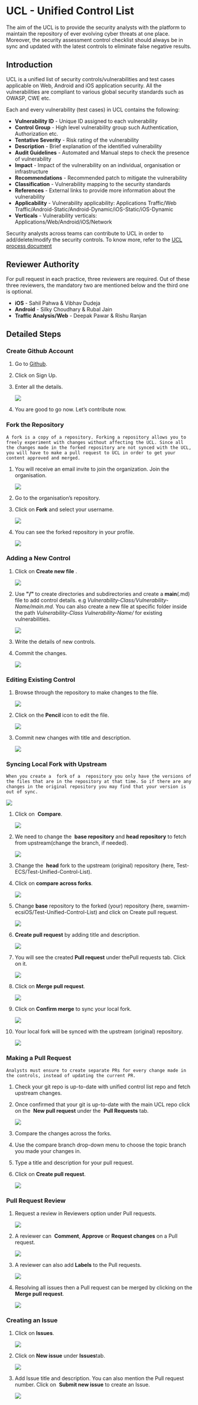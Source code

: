 # UCL - Unified Control List
The aim of the UCL is to provide the security analysts with the platform to maintain the repository of ever evolving cyber threats at one place. Moreover, the security assessment control checklist should always be in sync and updated with the latest controls to eliminate false negative results.

## Introduction

UCL is a unified list of security controls/vulnerabilities and test cases applicable on Web, Android and iOS application security. All the vulnerabilities are compliant to various global security standards such as OWASP, CWE etc.

Each and every vulnerability (test cases) in UCL contains the following:
* **Vulnerability ID** - Unique ID assigned to each vulnerability
* **Control Group** - High level vulnerability group such Authentication, Authorization etc.
* **Tentative Severity** - Risk rating of the vulnerability
* **Description** - Brief explanation of the identified vulnerability
* **Audit Guidelines** - Automated and Manual steps to check the presence of vulnerability
* **Impact** - Impact of the vulnerability on an individual, organisation or infrastructure
* **Recommendations** - Recommended patch to mitigate the vulnerability
* **Classification** - Vulnerability mapping to the security standards
* **References** - External links to provide more information about the vulnerability
* **Applicability** - Vulnerability applicability: Applications Traffic/Web Traffic/Android-Static/Android-Dynamic/iOS-Static/iOS-Dynamic
* **Verticals** - Vulnerability verticals: Applications/Web/Android/iOS/Network

Security analysts across teams can contribute to UCL in order to add/delete/modify the security controls. To know more, refer to the [UCL process document](Process.pdf)

## Reviewer Authority
For pull request in each practice, three reviewers are required. Out of these three reviewers, the mandatory two are mentioned below and the third one is optional.
* **iOS** - Sahil Pahwa & Vibhav Dudeja
* **Android** - Silky Choudhary & Rubal Jain
* **Traffic Analysis/Web** - Deepak Pawar & Rishu Ranjan

## Detailed Steps

### Create Github Account

1.  Go to [Github](https://github.com).
2.  Click on Sign Up.
3.  Enter all the details.

     <kbd><img src="assests/step_1_1.png" /></kbd>
    
4.  You are good to go now. Let’s contribute now.


### Fork the Repository
``A fork is a copy of a repository. Forking a repository allows you to freely experiment with changes without affecting the UCL​. Since all the changes made in the forked repository are not synced with the UCL, you will have to make a pull request to UCL in order to get your content approved and merged.``

1.  You will receive an email invite to join the organization. Join the organisation.

    <kbd><img src="assests/step_2_1.png" /></kbd>

2.  Go to the organisation’s repository.
3.  Click on ​**Fork**​ and select your username.

    <kbd><img src="assests/step_2_2.png" /></kbd>

4.  You can see the forked repository in your profile.

    <kbd><img src="assests/step_2_3.png" /></kbd>


### Adding a New Control
1.  Click on ​**Create new file**​ .

    <kbd><img src="assests/step_3_1.png" /></kbd>

2.  Use **"/"** to create directories and subdirectories and create a **main**(.md) file to add control details. e.g *Vulnerability-Class/Vulnerability-Name/main.md*. You can also create a new file at specific folder inside the path *Vulnerability-Class Vulnerability-Name/* for existing vulnerabilities.

    <kbd><img src="assests/step_3_2.png" /></kbd>

3.  Write the details of new controls.
4.  Commit the changes.

    <kbd><img src="assests/step_3_3.png" /></kbd>


### Editing Existing Control
1.  Browse through the repository to make changes to the file.

     <kbd><img src="assests/step_4_1.png" /></kbd>

2.  Click on the **Pencil**​ icon to edit the file.

    <kbd><img src="assests/step_4_2.png" /></kbd>

3.  Commit new changes with title and description.

    <kbd><img src="assests/step_4_3.png" /></kbd>


### Syncing Local Fork with Upstream
``When you create a ​ fork​ of a ​ repository​ you only have the versions of the files that are in the repository at that time. So if there are any changes in the original repository you may find that your version is out of sync.``

<kbd><img src="assests/step_5_1.png" /></kbd>

1.  Click on ​ **Compare**​.

    <kbd><img src="assests/step_5_2.png" /></kbd>

2.  We need to change the ​ **base repository**​ and ​ **head repository**​ to fetch from upstream(change the branch, if needed).

    <kbd><img src="assests/step_5_3.png" /></kbd>

3.  Change the ​ **head**​ fork to the upstream (original) repository (here, Test-ECS/Test-Unified-Control-List).
4.  Click on ​**compare across forks​**.

    <kbd><img src="assests/step_5_4.png" /></kbd>

5.  Change **base**​ repository to the forked (your) repository (here, swarnim-ecsiOS/Test-Unified-Control-List) and click on Create pull request.

    <kbd><img src="assests/step_5_5.png" /></kbd>

6.  **Create pull request**​ by adding title and description.

    <kbd><img src="assests/step_5_6.png" /></kbd>

7.  You will see the created **Pull request** under the ​Pull requests​ tab. Click on it.

    <kbd><img src="assests/step_5_7.png" /></kbd>

8.  Click on ​**Merge pull request​**.

    <kbd><img src="assests/step_5_8.png" /></kbd>

9.  Click on ​**Confirm merge**​ to sync your local fork.

    <kbd><img src="assests/step_5_9.png" /></kbd>

10. Your local fork will be synced with the upstream (original) repository.

    <kbd><img src="assests/step_5_10.png" /></kbd>


### Making a Pull Request
``Analysts must ensure to create separate PRs for every change made in the controls, instead of updating the current PR.``
1.  Check your git repo is up-to-date with unified control list repo and fetch upstream changes.
2.  Once confirmed that your git is up-to-date with the main UCL repo click on the ​ **New pull request​** under the ​ **Pull Requests**​ tab.

    <kbd><img src="assests/step_6_1.png" /></kbd>

3.  Compare the changes across the forks.
4.  Use the compare branch drop-down menu to choose the topic branch you made your changes in.
5.  Type a title and description for your pull request.
6.  Click on ​**Create pull request​**.

    <kbd><img src="assests/step_6_2.png" /></kbd>

### Pull Request Review
1.  Request a review in Reviewers option under Pull requests.

    <kbd><img src="assests/step_7_1.png" /></kbd>

2.  A reviewer can ​ **Comment**​, **Approve**​ or **Request changes**​ on a Pull request.

    <kbd><img src="assests/step_7_2.png" /></kbd>

3.  A reviewer can also add **​Labels**​ to the Pull requests.

    <kbd><img src="assests/step_7_3.png" /></kbd>

4.  Resolving all issues then a Pull request can be merged by clicking on the **Merge pull request**.

    <kbd><img src="assests/step_7_4.png" /></kbd>


### Creating an Issue
1.  Click on ​**Issues**.

    <kbd><img src="assests/step_8_1.png" /></kbd>

2.  Click on ​**New issue** ​under **Issues** ​tab.

     <kbd><img src="assests/step_8_2.png" /></kbd>

3.  Add Issue title and description. You can also mention the Pull request number. Click on ​ **Submit new issue** to create an Issue.

     <kbd><img src="assests/step_8_3.png" /></kbd>


